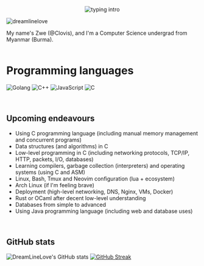 <p align="center">
<img src="https://readme-typing-svg.herokuapp.com?color=08CE90&center=true&vCenter=true&lines=My+name's+Clovis;" alt="typing intro">
</p>
<p align="left"> <img src="https://komarev.com/ghpvc/?username=dreamlinelove&label=Profile%20views&color=0e75b6&style=flat-square" alt="dreamlinelove" /></p>

My name's Zwe (@Clovis), and I'm a Computer Science undergrad from Myanmar (Burma).
<br>
<br>

<!---
- 🔎 I'm interested in any kind of work — including open-source and non-profit.
- 💻 I'm a novice engineer fascinated by computer science, technology, history and the web.
- 🈯 Based in Burma, English: professional capacity, German: beginner.
- 👨‍🎓 I'm an undergraduate student studying **Computer Science** 💻.
- 👉🏻 Reach me at  📩 zwenyanzaw@protonmail.com and on
<a href="https://linkedin.com/dreamlinelove" target="blank"><img align="center" src="https://img.shields.io/badge/Linkedin-0072b1.svg?style=for-the-badge&logo=LinkedIn&logoColor=white" alt="DreamLiveLove's LinkedIn Account" /></a>
- 💬 Feel free to hit me up any time 😉! 
<br>
<br>
--->

<!--
# Tools and Experience
--->
# Programming languages
<p>
  <!--
    <img src="https://img.shields.io/badge/TypeScript-3178C6.svg?style=for-the-badge&logo=TypeScript&logoColor=white" alt="TypeScript">
    <img src="https://img.shields.io/badge/Python-14354C?style=for-the-badge&logo=python&logoColor=white" alt="Python">
    <img src="https://img.shields.io/badge/Rust-000000?style=for-the-badge&logo=rust&logoColor=white" alt="Rust">
    <img src="https://img.shields.io/badge/HTML5-E34F26?style=for-the-badge&logo=html5&logoColor=white" alt="HTML5">
  --->
  <img src="https://img.shields.io/badge/Go-00ADD8?style=for-the-badge&logo=go&logoColor=white" alt="Golang">
  <img src="https://img.shields.io/badge/C%2B%2B-00599C?style=for-the-badge&logo=c%2B%2B&logoColor=white" alt="C++">
  <img src="https://img.shields.io/badge/JavaScript-F7DF1E.svg?style=for-the-badge&logo=JavaScript&logoColor=black" alt="JavaScript">
  <img src="https://img.shields.io/badge/C-00599C?style=for-the-badge&logo=c&logoColor=white" alt="C">
</p>
<br>

<!--
# Tools 
<p>
  <img src="https://img.shields.io/badge/Docker-white?style=for-the-badge&logo=docker&logoColor=white&color=blue">
  <img src="https://img.shields.io/badge/Git-000000?style=for-the-badge&logo=git&logoColor=white" alt="Rust">
</p>
<br>
--->

<!--
### Goals
- Learn to use Linux, basic and popular Linux utilities (including command-line-only Linux).
- Writing protocols that are often taken for granted from scratch in C (including TCP, HTTP, and makeshift database)
- C programming language and concurrent programming in C
- Starting from simple databases like SQLLite to PostgresSQL
- Low-level programs like Compilers and Kernels in C
- After being exposed to a lot of low-level stuff, learn Rust
- A host of other development tools such as Tmux, Lua configuration with Neovim, Docker, and site-level CI/CD.
- Networking at a high level and hosting a server/website.
- Java programming language, OOP patterns, and if possible, a small web app hosted from start to finish (in Java)
--->

<!--
### Overall Goals
- Learn to use Linux as a server environment as well as your development environment
- Development tools such as Docker, CI/CD, Tmux annd Neovim configuration
- C programming language and its quirks
- Data structures and algorithms in C
- Concurrency and parallelism in C
- Learn how to write operating system and language stuff with C (and understand many low-level details)
- Implement protocols that are taken for granted from scratch in C (including TCP, HTTP, and a makeshift database)
- Implement networking at a high level and host a server/website from start to finish
- Databases from simple to advanced
- Java programming language and Go programming language
- Learn modern web development techniques and implement them in Java or Go
--->

<!--
### Overlook
- Linux, and development tools
- C programming language
- Data structures and algorithms in C
- Concurrency and paralleism in C
- Protocols in C (including networking)
- Compiler class in C
- Operating systems class in C
- Java programming language
- High-level networking and deployment from start to finish 
- Databases from simple to advanced
- Learn web development practices 
--->
  
## Upcoming endeavours
<!--
- Regex CLI tool rewritten in Go
- A simple kernel loaded by GRUB on a VM
- Networking from scratch (Go and C/C++)
- Simple web apps in Java and Go (including SQL)
- Deployment (linux on VM and on Docker)
- De-abstractification of concepts usually taken for granted
- ThePrimeagen's data structures and algorithms course in C
- Java programming language, and Object-Oriented paradigm
- Operating systems (kernel) course and compiler lessons
- Database indexing, TCP/IP, HTTP protocol custom implementation 
- Rust and OCaml after high enough low-level sensitivity is gained
- Linux, Bash, and GNU Parallel
- Deployment (learn DNS, networking, VM or Docker, and NGINX)
- Neovim configuration (lua + ecosystem) and tmux
--->
- Using C programming language (including manual memory management and concurrent programs)
- Data structures (and algorithms) in C
- Low-level programming in C (including networking protocols, TCP/IP, HTTP, packets, I/O, databases)
- Learning compilers, garbage collection (interpreters) and operating systems (using C and ASM)
- Linux, Bash, Tmux and Neovim configuration (lua + ecosystem)
- Arch Linux (if I'm feeling brave)
- Deployment (high-level networking, DNS, Nginx, VMs, Docker)
- Rust or OCaml after decent low-level understanding
- Databases from simple to advanced 
- Using Java programming language (including web and database uses)
<br>

## GitHub stats

![DreamLineLove's GitHub stats](https://github-readme-stats.vercel.app/api?username=dreamlinelove&theme=tokyonight)
[![GitHub Streak](http://github-readme-streak-stats.herokuapp.com?user=DreamLineLove&theme=dark)](https://git.io/streak-stats)
